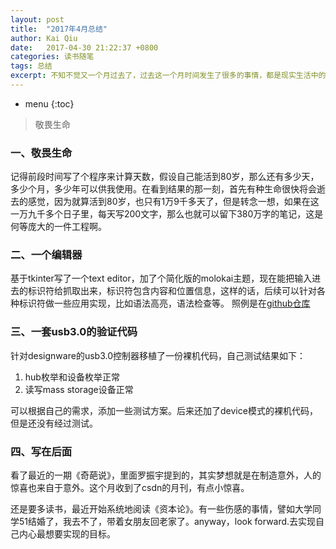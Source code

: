 ```yaml
---
layout: post
title:  "2017年4月总结"
author: Kai Qiu
date:   2017-04-30 21:22:37 +0800
categories: 读书随笔
tags: 总结
excerpt: 不知不觉又一个月过去了，过去这一个月时间发生了很多的事情，都是现实生活中的问题。
---
```


* menu
{:toc}

> 敬畏生命

### 一、敬畏生命

记得前段时间写了个程序来计算天数，假设自己能活到80岁，那么还有多少天，多少个月，多少年可以供我使用。在看到结果的那一刻，首先有种生命很快将会逝去的感觉，因为就算活到80岁，也只有1万9千多天了，但是转念一想，如果在这一万九千多个日子里，每天写200文字，那么也就可以留下380万字的笔记，这是何等庞大的一件工程啊。

### 二、一个编辑器

基于tkinter写了一个text editor，加了个简化版的molokai主题，现在能把输入进去的标识符给抓取出来，标识符包含内容和位置信息，这样的话，后续可以针对各种标识符做一些应用实现，比如语法高亮，语法检查等。
照例是在[github仓库](https://github.com/abcamus/gadgets.git)

### 三、一套usb3.0的验证代码

针对designware的usb3.0控制器移植了一份裸机代码，自己测试结果如下：

1. hub枚举和设备枚举正常
2. 读写mass storage设备正常

可以根据自己的需求，添加一些测试方案。后来还加了device模式的裸机代码，但是还没有经过测试。

### 四、写在后面

看了最近的一期《奇葩说》，里面罗振宇提到的，其实梦想就是在制造意外，人的惊喜也来自于意外。这个月收到了csdn的月刊，有点小惊喜。

还是要多读书，最近开始系统地阅读《资本论》。有一些伤感的事情，譬如大学同学51结婚了，我去不了，带着女朋友回老家了。anyway，look forward.去实现自己内心最想要实现的目标。
